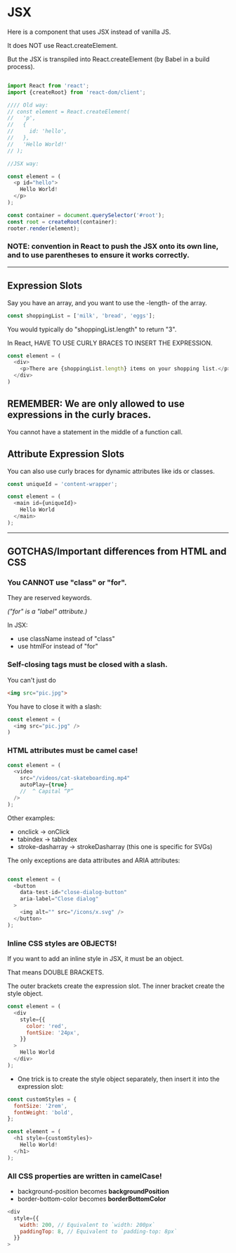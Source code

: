 # JSX

Here is a component that uses JSX instead of vanilla JS.

It does NOT use React.createElement.

But the JSX is transpiled into React.createElement (by Babel in a build process).

```js

import React from 'react';
import {createRoot} from 'react-dom/client';

//// Old way:
// const element = React.createElement(
//   'p',
//   {
//     id: 'hello',
//   },
//   'Hello World!'
// );

//JSX way:

const element = (
  <p id="hello">
    Hello World!
  </p>
);

const container = document.querySelector('#root');
const root = createRoot(container):
rooter.render(element);
```

### NOTE: convention in React to push the JSX onto its own line, and to use parentheses to ensure it works correctly.

------------------------------

## Expression Slots

Say you have an array, and you want to use the -length- of the array.
```js
const shoppingList = ['milk', 'bread', 'eggs'];
```
You would typically do "shoppingList.length" to return "3".

In React, HAVE TO USE CURLY BRACES TO INSERT THE EXPRESSION.

```js
const element = (
  <div>
    <p>There are {shoppingList.length} items on your shopping list.</p>
  </div>
)
```

## REMEMBER: We are only allowed to use expressions in the curly braces.

You cannot have a statement in the middle of a function call.

## Attribute Expression Slots
You can also use curly braces for dynamic attributes like ids or classes.
```js
const uniqueId = 'content-wrapper';

const element = (
  <main id={uniqueId}>
    Hello World
  </main>
);
```

---------------------------------

## GOTCHAS/Important differences from HTML and CSS

### You CANNOT use "class" or "for". 
They are reserved keywords.

_("for" is a "label" attribute.)_


In JSX:

* use className instead of "class"
* use htmlFor instead of "for"

### Self-closing tags must be closed with a slash.

You can't just do 
```html
<img src="pic.jpg">
```
You have to close it with a slash:
```js
const element = (
  <img src="pic.jpg" />
)
```

### HTML attributes must be camel case!

```js
const element = (
  <video
    src="/videos/cat-skateboarding.mp4"
    autoPlay={true}
    //  ^ Capital “P”
  />
);
```
Other examples:
* onclick → onClick
* tabindex → tabIndex
* stroke-dasharray → strokeDasharray (this one is specific for SVGs)

The only exceptions are data attributes and ARIA attributes:

```js

const element = (
  <button
    data-test-id="close-dialog-button"
    aria-label="Close dialog"
  >
    <img alt="" src="/icons/x.svg" />
  </button>
);
```

### Inline CSS styles are OBJECTS!

If you want to add an inline style in JSX, it must be an object.

That means DOUBLE BRACKETS.

The outer brackets create the expression slot.
The inner bracket create the style object.

```js
const element = (
  <div
    style={{
      color: 'red',
      fontSize: '24px',
    }}
  >
    Hello World
  </div>
);
```

* One trick is to create the style object separately, then insert it into the expression slot:

```js
const customStyles = {
  fontSize: '2rem',
  fontWeight: 'bold',
};

const element = (
  <h1 style={customStyles}>
    Hello World!
  </h1>
);
```

### All CSS properties are written in camelCase!

* background-position becomes **backgroundPosition**
* border-bottom-color becomes **borderBottomColor**

```js
<div
  style={{
    width: 200, // Equivalent to `width: 200px`
    paddingTop: 8, // Equivalent to `padding-top: 8px`
  }}
>
```